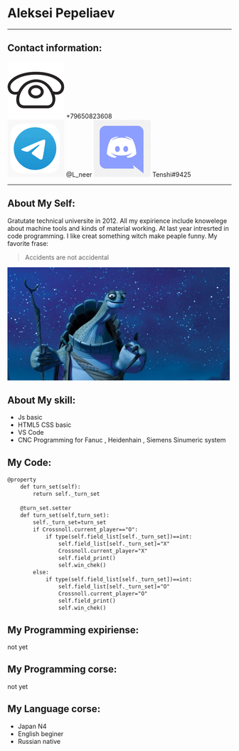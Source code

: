 # Aleksei Pepeliaev
------------------------
## Contact information:
![telephone](/telephone.png "telephone number") +79650823608                      
![telegram](/telegram.png "telegram nickname")  @L_neer
![discord](/discord.png "discord adress")  Tenshi#9425

-------------------------

## About My Self:

Gratutate technical universite in 2012. All my expirience include knowelege about machine tools and kinds of material working.
At last year intresrted  in code programming. I like creat something witch make peaple funny.
My favorite frase:
> Accidents are not accidental

![Ugway](/Accidents.jpg "Ugway")

## About My skill:

* Js basic
* HTML5 CSS basic
* VS Code
* CNC Programming for Fanuc , Heidenhain , Siemens Sinumeric system

## My Code:
```
@property
    def turn_set(self):
        return self._turn_set
        
    @turn_set.setter
    def turn_set(self,turn_set):
        self._turn_set=turn_set  
        if Crossnoll.current_player=="O":
            if type(self.field_list[self._turn_set])==int:
                self.field_list[self._turn_set]="X"
                Crossnoll.current_player="X"
                self.field_print()
                self.win_chek()
        else:
            if type(self.field_list[self._turn_set])==int:
                self.field_list[self._turn_set]="O"
                Crossnoll.current_player="O"
                self.field_print()
                self.win_chek()
```
## My Programming expiriense:

not yet

## My Programming corse:

not yet

## My Language corse:

* Japan N4
* English beginer
* Russian native